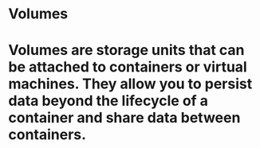 # Volumes <Badge type="info" text="Unix" />

# Volumes are storage units that can be attached to containers or virtual machines. They allow you to persist data beyond the lifecycle of a container and share data between containers.
